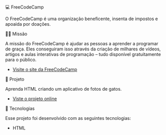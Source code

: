 💻 FreeCodeCamp

O FreeCodeCamp é uma organização beneficente, insenta de impostos e apoaida por doações.

👨‍💻 Missão 

A missão do FreeCodeCamp é ajudar as pessoas a aprender a programar de graça. Eles conseguiram isso através da criação de milhares de vídeos, artigos e aulas interativas de programação – tudo disponível gratuitamente para o público. 

- [Visite o site da FreeCodeCamp](https://www.freecodecamp.org/learn)

🔖 Projeto

Aprenda HTML criando um aplicativo de fotos de gatos.
- [Viste o projeto online](http://gabrielaspenha.github.io/App-Fotos-de-Gatos)

🚀 Tecnologias

Esse projeto foi desenvolvido com as seguintes tecnologias:

- HTML


